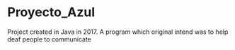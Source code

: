 # Proyecto_Azul
Project created in Java in 2017.
A program which original intend was to help deaf people to communicate
